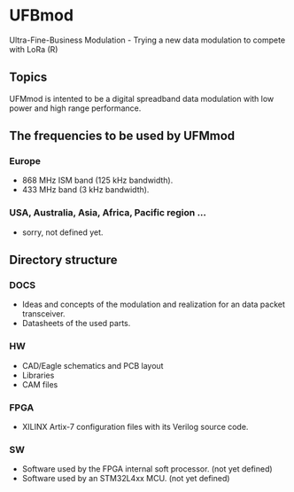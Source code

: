 # UFBmod
Ultra-Fine-Business Modulation - Trying a new data modulation to compete with LoRa (R)


## Topics
UFMmod is intented to be a digital spreadband data modulation with low power and high range performance.


## The frequencies to be used by UFMmod

### Europe
* 868 MHz ISM band (125 kHz bandwidth).
* 433 MHz band (3 kHz bandwidth).

### USA, Australia, Asia, Africa, Pacific region ...
* sorry, not defined yet.


## Directory structure

### DOCS
* Ideas and concepts of the modulation and realization for an data packet transceiver.
* Datasheets of the used parts.

### HW
* CAD/Eagle schematics and PCB layout
* Libraries
* CAM files

### FPGA
* XILINX Artix-7 configuration files with its Verilog source code.

### SW
* Software used by the FPGA internal soft processor. (not yet defined)
* Software used by an STM32L4xx MCU. (not yet defined)



<EOF>
